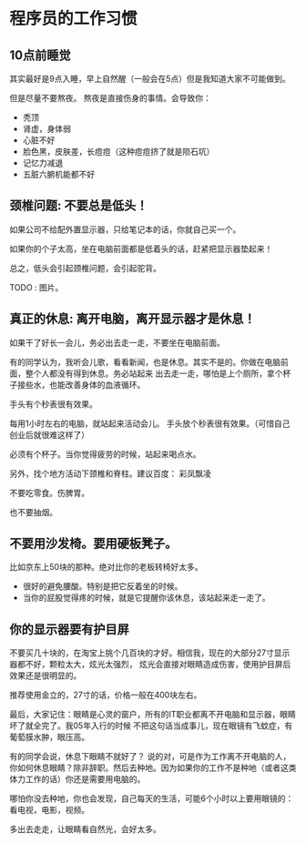# 程序员的工作习惯

## 10点前睡觉

其实最好是9点入睡，早上自然醒（一般会在5点）但是我知道大家不可能做到。

但是尽量不要熬夜。 熬夜是直接伤身的事情。会导致你：

- 秃顶
- 肾虚，身体弱
- 心脏不好
- 脸色黑，皮肤差，长痘痘（这种痘痘挤了就是陨石坑）
- 记忆力减退
- 五脏六腑机能都不好


## 颈椎问题: 不要总是低头！

如果公司不给配外置显示器，只给笔记本的话，你就自己买一个。

如果你的个子太高，坐在电脑前面都是低着头的话，赶紧把显示器垫起来！

总之，低头会引起颈椎问题，会引起驼背。

TODO : 图片。

## 真正的休息: 离开电脑，离开显示器才是休息！

如果干了好长一会儿，务必出去走一走，不要坐在电脑前面。

有的同学认为，我听会儿歌，看看新闻，也是休息。其实不是的。你做在电脑前面，整个人都没有得到休息。务必站起来
出去走一走，哪怕是上个厕所，拿个杯子接些水，也能改善身体的血液循环。

手头有个秒表很有效果。

每用1小时左右的电脑，就站起来活动会儿。 手头放个秒表很有效果。（可惜自己创业后就很难这样了）

必须有个杯子。当你觉得疲劳的时候，站起来喝点水。

另外，找个地方活动下颈椎和脊柱。建议百度：  彩凤飘凌

不要吃零食。伤脾胃。

也不要抽烟。

## 不要用沙发椅。要用硬板凳子。

比如京东上50块的那种。绝对比你的老板转椅好太多。

- 很好的避免腰酸。特别是把它反着坐的时候。
- 当你的屁股觉得疼的时候，就是它提醒你该休息，该站起来走一走了。

## 你的显示器要有护目屏

不要买几十块的，在淘宝上挑个几百块的才好。相信我，现在的大部分27寸显示器都不好，颗粒太大，炫光太强烈，
炫光会直接对眼睛造成伤害，使用护目屏后效果还是很明显的。

推荐使用金立的，27寸的话，价格一般在400块左右。

最后，大家记住：眼睛是心灵的窗户，所有的IT职业都离不开电脑和显示器，眼睛坏了就全完了。我05年入行的时候
不把这句话当成事儿，现在眼镜有飞蚊症，有葡萄膜水肿，眼压高。

有的同学会说，休息下眼睛不就好了？ 说的对，可是作为工作离不开电脑的人，你如何休息眼睛？除非辞职。然后去种地。因为如果你的工作不是种地（或者这类体力工作的话）你还是需要用电脑的。

哪怕你没去种地，你也会发现，自己每天的生活，可能6个小时以上要用眼镜的：看电视，电影，视频。

多出去走走，让眼睛看自然光，会好太多。
